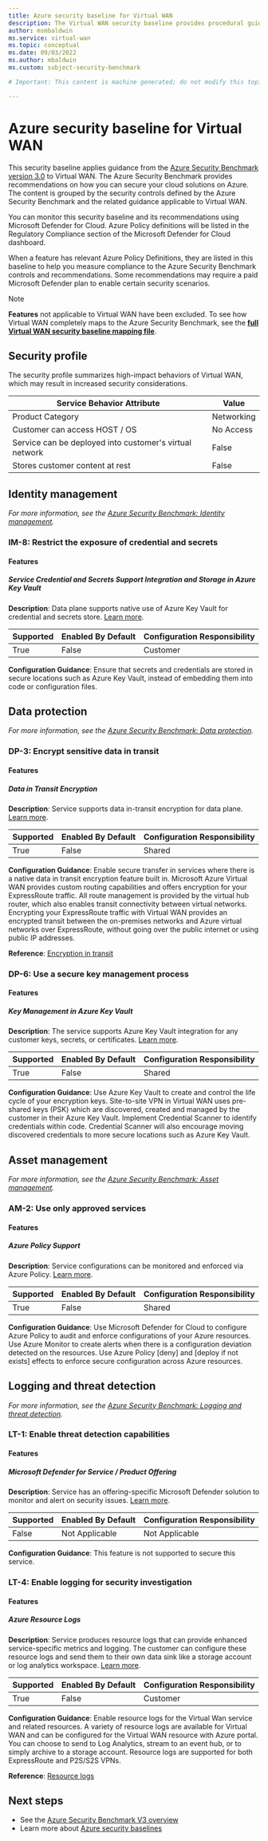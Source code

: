 ```yaml
---
title: Azure security baseline for Virtual WAN
description: The Virtual WAN security baseline provides procedural guidance and resources for implementing the security recommendations specified in the Azure Security Benchmark.
author: msmbaldwin
ms.service: virtual-wan
ms.topic: conceptual
ms.date: 09/03/2022
ms.author: mbaldwin
ms.custom: subject-security-benchmark

# Important: This content is machine generated; do not modify this topic directly. Contact mbaldwin for more information.

---
```


# Azure security baseline for Virtual WAN

This security baseline applies guidance from the [Azure Security Benchmark version 3.0](/security/benchmark/azure/overview) to Virtual WAN. The Azure Security Benchmark provides recommendations on how you can secure your cloud solutions on Azure. The content is grouped by the security controls defined by the Azure Security Benchmark and the related guidance applicable to Virtual WAN.

You can monitor this security baseline and its recommendations using Microsoft Defender for Cloud. Azure Policy definitions will be listed in the Regulatory Compliance section of the Microsoft Defender for Cloud dashboard.

When a feature has relevant Azure Policy Definitions, they are listed in this baseline to help you measure compliance to the Azure Security Benchmark controls and recommendations. Some recommendations may require a paid Microsoft Defender plan to enable certain security scenarios.

> [!NOTE]
> **Features** not applicable to Virtual WAN have been excluded. To see how Virtual WAN completely maps to the Azure Security Benchmark, see the **[full Virtual WAN security baseline mapping file](https://github.com/MicrosoftDocs/SecurityBenchmarks/tree/master/Azure%20Offer%20Security%20Baselines/3.0/virtual-wan-azure-security-benchmark-v3-latest-security-baseline.xlsx)**.

## Security profile

The security profile summarizes high-impact behaviors of Virtual WAN, which may result in increased security considerations.

| Service Behavior Attribute | Value |
|--|--|
| Product Category | Networking |
| Customer can access HOST / OS | No Access |
| Service can be deployed into customer's virtual network | False |
| Stores customer content at rest | False |

## Identity management

*For more information, see the [Azure Security Benchmark: Identity management](../security-controls-v3-identity-management.md).*

### IM-8: Restrict the exposure of credential and secrets

#### Features

##### Service Credential and Secrets Support Integration and Storage in Azure Key Vault

**Description**: Data plane supports native use of Azure Key Vault for credential and secrets store. [Learn more](/azure/key-vault/secrets/about-secrets).

| Supported | Enabled By Default | Configuration Responsibility |
|---|---|---|
| True | False | Customer |

**Configuration Guidance**: Ensure that secrets and credentials are stored in secure locations such as Azure Key Vault, instead of embedding them into code or configuration files.

## Data protection

*For more information, see the [Azure Security Benchmark: Data protection](../security-controls-v3-data-protection.md).*

### DP-3: Encrypt sensitive data in transit

#### Features

##### Data in Transit Encryption

**Description**: Service supports data in-transit encryption for data plane. [Learn more](/azure/security/fundamentals/double-encryption#data-in-transit).

| Supported | Enabled By Default | Configuration Responsibility |
|---|---|---|
| True | False | Shared |

**Configuration Guidance**: Enable secure transfer in services where there is a native data in transit encryption feature built in. Microsoft Azure Virtual WAN provides custom routing capabilities and offers encryption for your ExpressRoute traffic. All route management is provided by the virtual hub router, which also enables transit connectivity between virtual networks. Encrypting your ExpressRoute traffic with Virtual WAN provides an encrypted transit between the on-premises networks and Azure virtual networks over ExpressRoute, without going over the public internet or using public IP addresses.

**Reference**: [Encryption in transit](/en/azure/virtual-wan/vpn-over-expressroute)

### DP-6: Use a secure key management process

#### Features

##### Key Management in Azure Key Vault

**Description**: The service supports Azure Key Vault integration for any customer keys, secrets, or certificates. [Learn more](/azure/key-vault/general/overview).

| Supported | Enabled By Default | Configuration Responsibility |
|---|---|---|
| True | False | Shared |

**Configuration Guidance**: Use Azure Key Vault to create and control the life cycle of your encryption keys. Site-to-site VPN in Virtual WAN uses pre-shared keys (PSK) which are discovered, created and managed by the customer in their Azure Key Vault. Implement Credential Scanner to identify credentials within code. Credential Scanner will also encourage moving discovered credentials to more secure locations such as Azure Key Vault.

## Asset management

*For more information, see the [Azure Security Benchmark: Asset management](../security-controls-v3-asset-management.md).*

### AM-2: Use only approved services

#### Features

##### Azure Policy Support

**Description**: Service configurations can be monitored and enforced via Azure Policy. [Learn more](/azure/governance/policy/tutorials/create-and-manage).

| Supported | Enabled By Default | Configuration Responsibility |
|---|---|---|
| True | False | Shared |

**Configuration Guidance**: Use Microsoft Defender for Cloud to configure Azure Policy to audit and enforce configurations of your Azure resources. Use Azure Monitor to create alerts when there is a configuration deviation detected on the resources. Use Azure Policy [deny] and [deploy if not exists] effects to enforce secure configuration across Azure resources.

## Logging and threat detection

*For more information, see the [Azure Security Benchmark: Logging and threat detection](../security-controls-v3-logging-threat-detection.md).*

### LT-1: Enable threat detection capabilities

#### Features

##### Microsoft Defender for Service / Product Offering

**Description**: Service has an offering-specific Microsoft Defender solution to monitor and alert on security issues. [Learn more](/azure/security-center/azure-defender).

| Supported | Enabled By Default | Configuration Responsibility |
|---|---|---|
| False | Not Applicable | Not Applicable |

**Configuration Guidance**: This feature is not supported to secure this service.

### LT-4: Enable logging for security investigation

#### Features

##### Azure Resource Logs

**Description**: Service produces resource logs that can provide enhanced service-specific metrics and logging. The customer can configure these resource logs and send them to their own data sink like a storage account or log analytics workspace. [Learn more](/azure/azure-monitor/platform/platform-logs-overview).

| Supported | Enabled By Default | Configuration Responsibility |
|---|---|---|
| True | False | Customer |

**Configuration Guidance**: Enable resource logs for the Virtual Wan service and related resources. A variety of resource logs are available for Virtual WAN and can be configured for the Virtual WAN resource with Azure portal. You can choose to send to Log Analytics, stream to an event hub, or to simply archive to a storage account. Resource logs are supported for both ExpressRoute and P2S/S2S VPNs.

**Reference**: [Resource logs](/azure/virtual-wan/monitor-virtual-wan-reference#diagnostic)

## Next steps

- See the [Azure Security Benchmark V3 overview](../overview.md)
- Learn more about [Azure security baselines](../security-baselines-overview.md)
